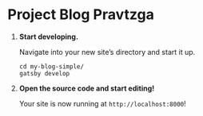 # Project Blog Pravtzga

1.  **Start developing.**

    Navigate into your new site’s directory and start it up.

    ```shell
    cd my-blog-simple/
    gatsby develop
    ```

1.  **Open the source code and start editing!**

    Your site is now running at `http://localhost:8000`!



